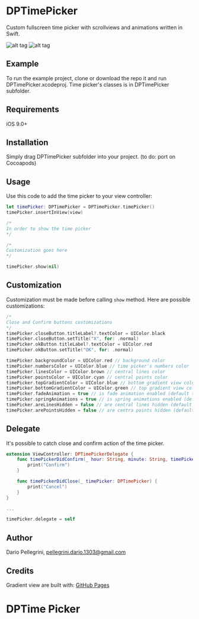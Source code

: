 # DPTimePicker

Custom fullscreen time picker with scrollviews and animations written in Swift.

![alt tag](https://raw.githubusercontent.com/dariopellegrini/DPRadialMenu/master/Screen/animation.gif)
![alt tag](https://raw.githubusercontent.com/dariopellegrini/DPRadialMenu/master/screen/screen2.png)

## Example

To run the example project, clone or download the repo it and run DPTimePicker.xcodeproj. Time picker's classes is in DPTimePicker subfolder.

## Requirements
iOS 9.0+

## Installation

Simply drag DPTimePicker subfolder into your project.
(to do: port on Cocoapods)

## Usage

Use this code to add the time picker to your view controller:

```swift
let timePicker: DPTimePicker = DPTimePicker.timePicker()
timePicker.insertInView(view)

/*
In order to show the time picker
*/

/*
Customization goes here
*/

timePicker.show(nil)
```

## Customization

Customization must be made before calling ``show`` method.
Here are possible customizations:

```swift
/*
Close and Confirm buttons customizations
*/
timePicker.closeButton.titleLabel?.textColor = UIColor.black
timePicker.closeButton.setTitle("X", for: .normal)
timePicker.okButton.titleLabel?.textColor = UIColor.red
timePicker.okButton.setTitle("OK", for: .normal)

timePicker.backgroundColor = UIColor.red // background color
timePicker.numbersColor = UIColor.blue // time picker's numbers color
timePicker.linesColor = UIColor.brown // central lines color
timePicker.pointsColor = UIColor.cyan // central points color
timePicker.topGradientColor = UIColor.blue // bottom gradient view color
timePicker.bottomGradientColor = UIColor.green // top gradient view color
timePicker.fadeAnimation = true // is fade animation enabled (default true)
timePicker.springAnimations = true // is spring animations enabled (default true)
timePicker.areLinesHidden = false // are central lines hidden (default false)
timePicker.arePointsHidden = false // are centra points hidden (default false)
```

## Delegate
It's possible to catch close and confirm action of the time picker.
```swift
extension ViewController: DPTimePickerDelegate {
    func timePickerDidConfirm(_ hour: String, minute: String, timePicker: DPTimePicker) {
        print("Confirm")
    }

    func timePickerDidClose(_ timePicker: DPTimePicker) {
        print("Cancel")
    }
}

...

timePicker.delegate = self
```

## Author

Dario Pellegrini, pellegrini.dario.1303@gmail.com

## Credits

Gradient view are built with: [GitHub Pages](https://github.com/shashankpali/EZYGradientView)

# DPTime Picker
